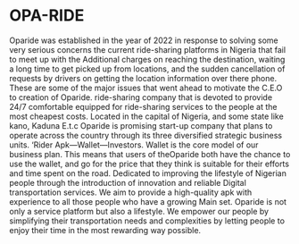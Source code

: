 # OPA-RIDE
Oparide was established in the year of  2022 in response to solving some very serious concerns the current ride-sharing platforms in Nigeria that fail to meet up with the  Additional charges on reaching  the destination, waiting a long time to get picked up from locations, and the sudden cancellation of requests by drivers on getting the location information over there  phone. These are some of the major issues that went ahead to motivate the C.E.O to  creation of Oparide. ride-sharing company that is devoted to provide 24/7 comfortable equipped for  ride-sharing services to the people at the most cheapest  costs.  Located in the capital of  Nigeria, and  some state like  kano, Kaduna E.t.c  Oparide is promising start-up company that plans to operate across the country through its three diversified strategic business units. ‘Rider Apk—Wallet—Investors.  Wallet  is the core model of our business plan. This means that users of theOparide  both have the chance to use the wallet,  and go for the price that they think is suitable for their efforts and time spent on the road.  Dedicated to improving the lifestyle of  Nigerian people through the introduction of innovation and reliable Digital transportation services. We aim to provide a high-quality apk with experience to all those people who have a growing Main set. Oparide is not only a service platform but also a lifestyle. We empower our people by simplifying their transportation needs and complexities by letting people to enjoy their time in the most rewarding way possible.

